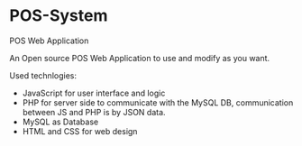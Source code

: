 # POS-System
POS Web Application

An Open source POS Web Application to use and modify as you want.

Used technlogies:
- JavaScript for user interface and logic
- PHP for server side to communicate with the MySQL DB, communication between JS and PHP is by JSON data.
- MySQL as Database
- HTML and CSS for web design
